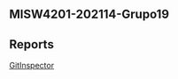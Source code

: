 ## MISW4201-202114-Grupo19 

## Reports 

[GitInspector](https://MISW-4102-ProcesosDeDesarrolloAgil.github.io/MISW4201-202114-Grupo19/reports)